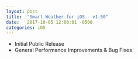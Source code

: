 ```yaml
---
layout: post
title:  "Smart Weather for iOS - v1.50"
date:   2017-10-05 12:00:01 -0500
categories: iOS
---
```


 - Initial Public Release
 - General Performance Improvements & Bug Fixes
